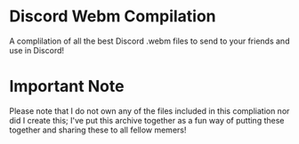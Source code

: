 # Discord Webm Compilation
A complilation of all the best Discord .webm files to send to your friends and use in Discord! 
# Important Note
Please note that I do not own any of the files included in this compliation nor did I create this; I've put this archive together as a fun way of putting these together and sharing these to all fellow memers! 
